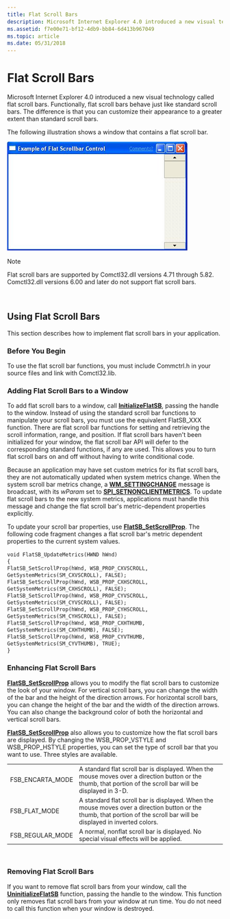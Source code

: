 ```yaml
---
title: Flat Scroll Bars
description: Microsoft Internet Explorer 4.0 introduced a new visual technology called flat scroll bars.
ms.assetid: f7e00e71-bf12-4db9-bb84-6d413b967049
ms.topic: article
ms.date: 05/31/2018
---
```


# Flat Scroll Bars

Microsoft Internet Explorer 4.0 introduced a new visual technology called flat scroll bars. Functionally, flat scroll bars behave just like standard scroll bars. The difference is that you can customize their appearance to a greater extent than standard scroll bars.

The following illustration shows a window that contains a flat scroll bar.

![screen shot of a window that contains a flat scroll bar](images/flatsb.jpg)

> [!Note]  
> Flat scroll bars are supported by Comctl32.dll versions 4.71 through 5.82. Comctl32.dll versions 6.00 and later do not support flat scroll bars.

 

## Using Flat Scroll Bars

This section describes how to implement flat scroll bars in your application.

### Before You Begin

To use the flat scroll bar functions, you must include Commctrl.h in your source files and link with Comctl32.lib.

### Adding Flat Scroll Bars to a Window

To add flat scroll bars to a window, call [**InitializeFlatSB**](/windows/desktop/api/Commctrl/nf-commctrl-initializeflatsb), passing the handle to the window. Instead of using the standard scroll bar functions to manipulate your scroll bars, you must use the equivalent FlatSB\_XXX function. There are flat scroll bar functions for setting and retrieving the scroll information, range, and position. If flat scroll bars haven't been initialized for your window, the flat scroll bar API will defer to the corresponding standard functions, if any are used. This allows you to turn flat scroll bars on and off without having to write conditional code.

Because an application may have set custom metrics for its flat scroll bars, they are not automatically updated when system metrics change. When the system scroll bar metrics change, a [**WM\_SETTINGCHANGE**](/windows/desktop/winmsg/wm-settingchange) message is broadcast, with its *wParam* set to [**SPI\_SETNONCLIENTMETRICS**](/windows/desktop/api/winuser/nf-winuser-systemparametersinfoa). To update flat scroll bars to the new system metrics, applications must handle this message and change the flat scroll bar's metric-dependent properties explicitly.

To update your scroll bar properties, use [**FlatSB\_SetScrollProp**](/windows/desktop/api/Commctrl/nf-commctrl-flatsb_setscrollprop). The following code fragment changes a flat scroll bar's metric dependent properties to the current system values.


```
void FlatSB_UpdateMetrics(HWND hWnd)
{
FlatSB_SetScrollProp(hWnd, WSB_PROP_CXVSCROLL, GetSystemMetrics(SM_CXVSCROLL), FALSE);
FlatSB_SetScrollProp(hWnd, WSB_PROP_CXHSCROLL, GetSystemMetrics(SM_CXHSCROLL), FALSE);
FlatSB_SetScrollProp(hWnd, WSB_PROP_CYVSCROLL, GetSystemMetrics(SM_CYVSCROLL), FALSE);
FlatSB_SetScrollProp(hWnd, WSB_PROP_CYHSCROLL, GetSystemMetrics(SM_CYHSCROLL), FALSE);
FlatSB_SetScrollProp(hWnd, WSB_PROP_CXHTHUMB, GetSystemMetrics(SM_CXHTHUMB), FALSE);
FlatSB_SetScrollProp(hWnd, WSB_PROP_CYVTHUMB, GetSystemMetrics(SM_CYVTHUMB), TRUE);
}
```



### Enhancing Flat Scroll Bars

[**FlatSB\_SetScrollProp**](/windows/desktop/api/Commctrl/nf-commctrl-flatsb_setscrollprop) allows you to modify the flat scroll bars to customize the look of your window. For vertical scroll bars, you can change the width of the bar and the height of the direction arrows. For horizontal scroll bars, you can change the height of the bar and the width of the direction arrows. You can also change the background color of both the horizontal and vertical scroll bars.

[**FlatSB\_SetScrollProp**](/windows/desktop/api/Commctrl/nf-commctrl-flatsb_setscrollprop) also allows you to customize how the flat scroll bars are displayed. By changing the WSB\_PROP\_VSTYLE and WSB\_PROP\_HSTYLE properties, you can set the type of scroll bar that you want to use. Three styles are available.



|                    |                                                                                                                                                                          |
|--------------------|--------------------------------------------------------------------------------------------------------------------------------------------------------------------------|
| FSB\_ENCARTA\_MODE | A standard flat scroll bar is displayed. When the mouse moves over a direction button or the thumb, that portion of the scroll bar will be displayed in 3-D.             |
| FSB\_FLAT\_MODE    | A standard flat scroll bar is displayed. When the mouse moves over a direction button or the thumb, that portion of the scroll bar will be displayed in inverted colors. |
| FSB\_REGULAR\_MODE | A normal, nonflat scroll bar is displayed. No special visual effects will be applied.                                                                                    |



 

### Removing Flat Scroll Bars

If you want to remove flat scroll bars from your window, call the [**UninitializeFlatSB**](/windows/desktop/api/Commctrl/nf-commctrl-uninitializeflatsb) function, passing the handle to the window. This function only removes flat scroll bars from your window at run time. You do not need to call this function when your window is destroyed.

 

 